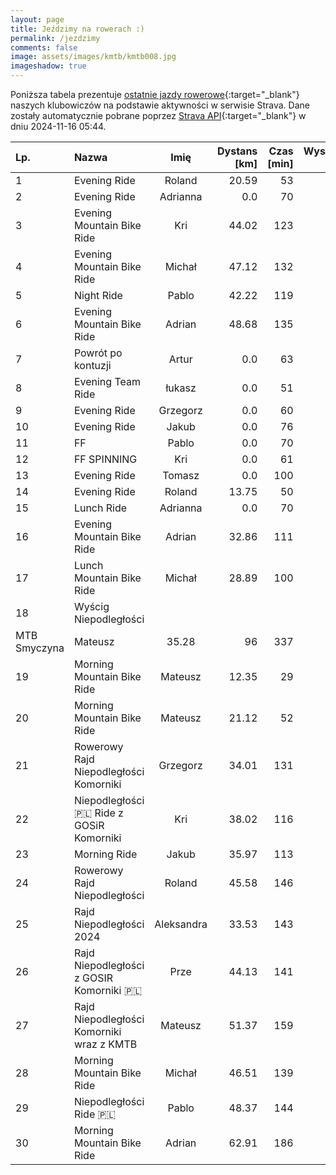```yaml
---
layout: page
title: Jeździmy na rowerach :)
permalink: /jezdzimy
comments: false
image: assets/images/kmtb/kmtb008.jpg
imageshadow: true
---
```


Poniższa tabela prezentuje [ostatnie jazdy rowerowe](https://www.strava.com/clubs/336381){:target="_blank"} naszych klubowiczów na podstawie aktywności w serwisie Strava. Dane zostały automatycznie pobrane poprzez [Strava API](https://developers.strava.com/docs/reference/#api-Clubs-getClubActivitiesById){:target="_blank"} w dniu 2024-11-16 05:44.

Lp. | Nazwa | Imię | Dystans [km] | Czas [min] | Wysokość [m]
:--- | :--- | :---: | ---: | ---: | ---:
1|Evening Ride|Roland|20.59|53|
2|Evening Ride|Adrianna|0.0|70|
3|Evening Mountain Bike Ride|Kri|44.02|123|202
4|Evening Mountain Bike Ride|Michał|47.12|132|211
5|Night Ride|Pablo|42.22|119|198
6|Evening Mountain Bike Ride|Adrian|48.68|135|188
7|Powrót po kontuzji|Artur|0.0|63|
8|Evening  Team Ride|łukasz|0.0|51|
9|Evening Ride|Grzegorz|0.0|60|
10|Evening Ride|Jakub|0.0|76|
11|FF|Pablo|0.0|70|
12|FF SPINNING|Kri|0.0|61|
13|Evening Ride|Tomasz|0.0|100|
14|Evening Ride|Roland|13.75|50|
15|Lunch Ride|Adrianna|0.0|70|
16|Evening Mountain Bike Ride|Adrian|32.86|111|362
17|Lunch Mountain Bike Ride|Michał|28.89|100|355
18|Wyścig Niepodległości
MTB Smyczyna|Mateusz|35.28|96|337
19|Morning Mountain Bike Ride|Mateusz|12.35|29|32
20|Morning Mountain Bike Ride|Mateusz|21.12|52|50
21|Rowerowy Rajd Niepodległości Komorniki|Grzegorz|34.01|131|223
22|Niepodległości 🇵🇱 Ride z GOSiR Komorniki|Kri|38.02|116|253
23|Morning Ride|Jakub|35.97|113|173
24|Rowerowy Rajd Niepodległości|Roland|45.58|146|283
25|Rajd Niepodległości 2024|Aleksandra|33.53|143|223
26|Rajd Niepodległości z GOSIR Komorniki 🇵🇱|Prze|44.13|141|264
27|Rajd Niepodległości Komorniki wraz z KMTB|Mateusz|51.37|159|298
28|Morning Mountain Bike Ride|Michał|46.51|139|285
29|Niepodległości Ride 🇵🇱|Pablo|48.37|144|282
30|Morning Mountain Bike Ride|Adrian|62.91|186|370
